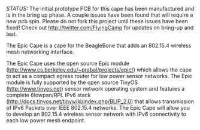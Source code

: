 *STATUS:* The initial prototype PCB for this cape has been manufactured and is in the bring up phase.  A couple issues have been found that will require a new pcb spin.  Please do not fork this project until these issues have been fixed!  Check out <http://twitter.com/FlyingCamp> for updates on bring-up and test.

The Epic Cape is a cape for the BeagleBone that adds an 802.15.4 wireless mesh networking interface.  

The Epic Cape uses the open source Epic module (http://www.cs.berkeley.edu/~prabal/projects/epic/) which allows the cape to act as a compact egress router for low power sensor networks.  The Epic module is fully supported by the open source TinyOS (http://www.tinyos.net) sensor network operating system and features a complete 6lowpan/RPL IPv6 stack (http://docs.tinyos.net/tinywiki/index.php/BLIP_2.0) that allows transmission of IPv6 Packets over IEEE 802.15.4 networks.  The Epic Cape will allow you to develop an 802.15.4 wireless sensor network with IPv6 connectivity to each low power mesh endpoint.
